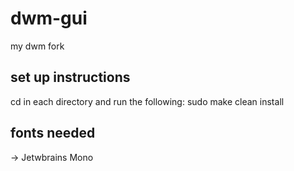 # dwm-gui
my dwm fork
## set up instructions
cd in each directory and run the following:
sudo make clean install
## fonts needed
-> Jetwbrains Mono
